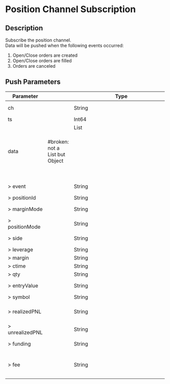 # Position Channel Subscription

## Description

Subscribe the position channel.  
Data will be pushed when the following events occurred:

1. Open/Close orders are created
2. Open/Close orders are filled
3. Orders are canceled

## Push Parameters

| Parameter       |                                        | Type         | Description                                                              |
|-----------------|----------------------------------------|--------------|--------------------------------------------------------------------------|
| ch              |                                        | String       | Channel name: position                                                   |
| ts              |                                        | Int64        | Time stamp                                                               |
| data            | #broken: not a List<Object> but Object | List<Object> | Subscription data                                                        |
| > event         |                                        | String       | Event: OPEN/UPDATE/CLOSE                                                 |
| > positionId    |                                        | String       | position Id                                                              |
| > marginMode    |                                        | String       | Margin mode: ISOLATION/CROSS                                             |
| > positionMode  |                                        | String       | Position mode: ONE_WAY/HEDGE                                             |
| > side          |                                        | String       | Position direction: SHORT/LONG                                           |
| > leverage      |                                        | String       | Leverage                                                                 |
| > margin        |                                        | String       | margin                                                                   |
| > ctime         |                                        | String       | Create time                                                              |
| > qty           |                                        | String       | Open position size                                                       |
| > entryValue    |                                        | String       | Available amount for positions                                           |
| > symbol        |                                        | String       | Symbol                                                                   |
| > realizedPNL   |                                        | String       | Realized PnL (exclude funding fee and transaction fee)                   |
| > unrealizedPNL |                                        | String       | Unrealized PnL                                                           |
| > funding       |                                        | String       | total funding fee during the position                                    |
| > fee           |                                        | String       | Deducted transaction fees: transaction fees deducted during the position |